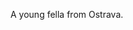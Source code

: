 A young fella from Ostrava.


<!---
CzechTea/CzechTea is a ✨ special ✨ repository because its `README.md` (this file) appears on your GitHub profile.
You can click the Preview link to take a look at your changes.
--->
